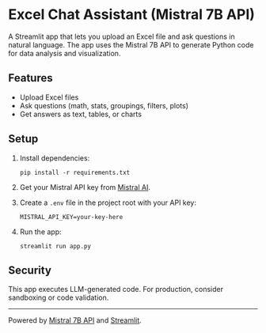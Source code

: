 # Excel Chat Assistant (Mistral 7B API)

A Streamlit app that lets you upload an Excel file and ask questions in natural language. The app uses the Mistral 7B API to generate Python code for data analysis and visualization.

## Features

- Upload Excel files
- Ask questions (math, stats, groupings, filters, plots)
- Get answers as text, tables, or charts

## Setup

1. Install dependencies:
    ```
    pip install -r requirements.txt
    ```

2. Get your Mistral API key from [Mistral AI](https://console.mistral.ai/).

3. Create a `.env` file in the project root with your API key:
    ```
    MISTRAL_API_KEY=your-key-here
    ```
4. Run the app:
    ```
    streamlit run app.py
    ```

## Security

This app executes LLM-generated code. For production, consider sandboxing or code validation.

---

Powered by [Mistral 7B API](https://docs.mistral.ai/api/) and [Streamlit](https://streamlit.io/). 